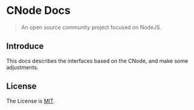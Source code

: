 # CNode Docs

> An open source community project focused on NodeJS.

## Introduce
This docs describes the interfaces based on the CNode, and make some adjustments.

## License

The License is [MIT](../LICENSE).